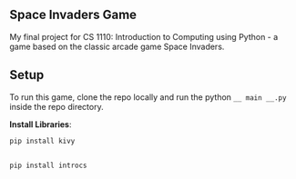 ## Space Invaders Game
My final project for CS 1110: Introduction to Computing using Python - a game based on the classic arcade game Space Invaders.

## Setup
To run this game, clone the repo locally and run the python `__ main __.py` inside the repo directory.

**Install Libraries**:

```bash
pip install kivy

```

```bash

pip install introcs

